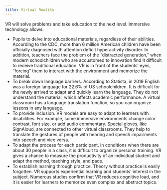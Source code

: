 ```yaml
---
title: Virtual Reality
---
```


 VR will solve problems and take education to the next level. Immersive technology allows:
 
+ Pupils to delve into educational materials, regardless of their abilities. According to the CDC, more than 6 million American children have been officially diagnosed with attention deficit hyperactivity disorder. In addition, teachers face the problem of the “distracted generation,” when modern schoolchildren who are accustomed to innovation find it difficult to receive traditional education. VR is in front of the students’ eyes, “forcing” them to interact with the environment and memorize the material.
+ To break down language barriers. According to Statista, in 2019 English was a foreign language for 22.6% of US schoolchildren. It is difficult for the newly arrived to adapt and quickly learn the language. They do not understand the material, which affects academic performance. A virtual classroom has a language translation function, so you can organize lessons in any language.
+ To provide inclusion. VR models are easy to adapt to learners with disabilities. For example, some immersive environments change color contrast, font size, or add audio commentary. Special gloves, like SignAloud, are connected to other virtual classrooms. They help to translate the gestures of people with hearing and speech impairments into speech and vice versa.
+ To adapt the process for each participant. In conditions when there are about 30 people in a class, it is difficult to organize personal training. VR gives a chance to measure the productivity of an individual student and adapt the method, teaching style, and pace.
+ To establish learning through practice. Theory without practice is easily forgotten. VR supports experiential learning and students’ interest in the subject. Numerous studies confirm that VR reduces cognitive load, and it is easier for learners to memorize even complex and abstract topics.
